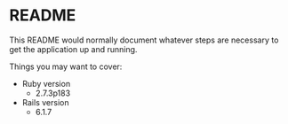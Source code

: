 # README

This README would normally document whatever steps are necessary to get the
application up and running.

Things you may want to cover:

* Ruby version
  - 2.7.3p183
* Rails version
  - 6.1.7

